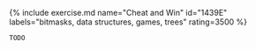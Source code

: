 {% include exercise.md name="Cheat and Win" id="1439E" labels="bitmasks, data structures, games, trees" rating=3500 %}

```
TODO
```
